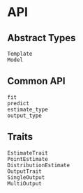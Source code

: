 # API

## Abstract Types
```@docs
Template
Model
```

## Common API
```@docs
fit
predict
estimate_type
output_type
```

## Traits
```@docs
EstimateTrait
PointEstimate
DistributionEstimate
OutputTrait
SingleOutput
MultiOutput
```
